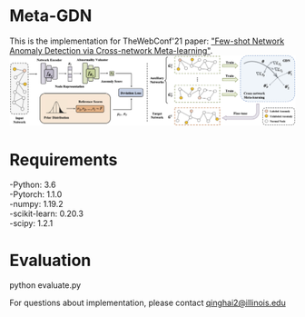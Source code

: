 # Meta-GDN

This is the implementation for TheWebConf'21 paper: ["Few-shot Network Anomaly Detection via Cross-network Meta-learning"](https://arxiv.org/pdf/2102.11165.pdf).
![The proposed framework](Meta-GDN.png)


# Requirements
-Python: 3.6  
-Pytorch: 1.1.0  
-numpy: 1.19.2  
-scikit-learn: 0.20.3  
-scipy: 1.2.1

# Evaluation
python evaluate.py

For questions about implementation, please contact qinghai2@illinois.edu
